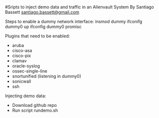 #Sripts to inject demo data and traffic in an Alienvault System
By Santiago Bassett <santiago.bassett@gmail.com>

Steps to enable a dummy network interface:
insmod dummy
ifconifg dummy0 up
ifconfig dummy0 promisc

Plugins that need to be enabled:
- aruba
- cisco-asa
- cisco-pix
- clamav
- oracle-syslog
- ossec-single-line
- snortunified (listening in dummy0)
- sonicwall
- ssh

Injecting demo data:
- Download github repo
- Run script rundemo.sh

